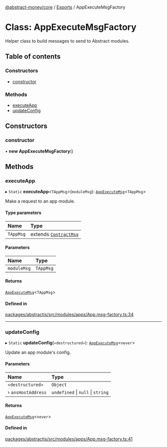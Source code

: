 [@abstract-money/core](../README.md) / [Exports](../modules.md) / AppExecuteMsgFactory

# Class: AppExecuteMsgFactory

Helper class to build messages to send to Abstract modules.

## Table of contents

### Constructors

- [constructor](AppExecuteMsgFactory.md#constructor)

### Methods

- [executeApp](AppExecuteMsgFactory.md#executeapp)
- [updateConfig](AppExecuteMsgFactory.md#updateconfig)

## Constructors

### constructor

• **new AppExecuteMsgFactory**()

## Methods

### executeApp

▸ `Static` **executeApp**<`TAppMsg`\>(`moduleMsg`): [`AppExecuteMsg`](../modules.md#appexecutemsg)<`TAppMsg`\>

Make a request to an app module.

#### Type parameters

| Name | Type |
| :------ | :------ |
| `TAppMsg` | extends [`ContractMsg`](../modules.md#contractmsg) |

#### Parameters

| Name | Type |
| :------ | :------ |
| `moduleMsg` | `TAppMsg` |

#### Returns

[`AppExecuteMsg`](../modules.md#appexecutemsg)<`TAppMsg`\>

#### Defined in

[packages/abstractjs/src/modules/apps/App.msg-factory.ts:34](https://github.com/AbstractSDK/frontend/blob/07410073/packages/abstractjs/src/modules/apps/App.msg-factory.ts#L34)

___

### updateConfig

▸ `Static` **updateConfig**(`«destructured»`): [`AppExecuteMsg`](../modules.md#appexecutemsg)<`never`\>

Update an app module's config.

#### Parameters

| Name | Type |
| :------ | :------ |
| `«destructured»` | `Object` |
| › `ansHostAddress` | `undefined` \| ``null`` \| `string` |

#### Returns

[`AppExecuteMsg`](../modules.md#appexecutemsg)<`never`\>

#### Defined in

[packages/abstractjs/src/modules/apps/App.msg-factory.ts:41](https://github.com/AbstractSDK/frontend/blob/07410073/packages/abstractjs/src/modules/apps/App.msg-factory.ts#L41)

